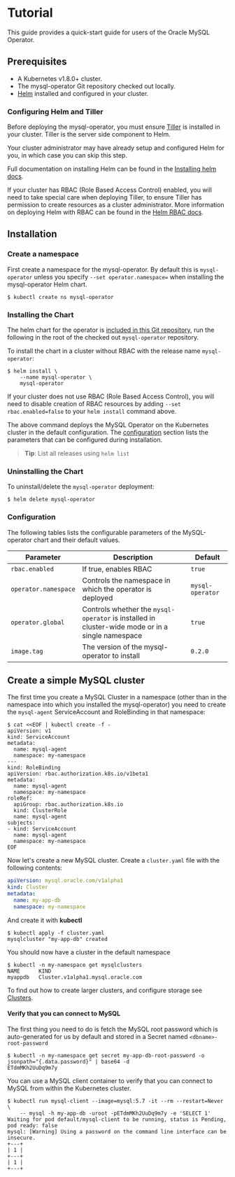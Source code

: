 # Tutorial

This guide provides a quick-start guide for users of the Oracle MySQL Operator.

## Prerequisites

* A Kubernetes v1.8.0+ cluster.
* The mysql-operator Git repository checked out locally.
* [Helm](https://github.com/kubernetes/helm) installed and configured in your cluster.

### Configuring Helm and Tiller

Before deploying the mysql-operator, you must ensure [Tiller](https://github.com/kubernetes/helm)
is installed in your cluster. Tiller is the server side component to Helm.

Your cluster administrator may have already setup and configured Helm for you,
in which case you can skip this step.

Full documentation on installing Helm can be found in the [Installing helm docs](https://github.com/kubernetes/helm/blob/master/docs/install.md).

If your cluster has RBAC (Role Based Access Control) enabled, you will need to
take special care when deploying Tiller, to ensure Tiller has permission to
create resources as a cluster administrator. More information on deploying Helm
with RBAC can be found in the [Helm RBAC docs](https://github.com/kubernetes/helm/blob/master/docs/rbac.md).

## Installation

### Create a namespace

First create a namespace for the mysql-operator. By default this is
`mysql-operator` unless you specify `--set operator.namespace=` when installing
the mysql-operator Helm chart.

```console
$ kubectl create ns mysql-operator
```

### Installing the Chart

The helm chart for the operator is [included in this Git repository](../mysql-operator),
run the following in the root of the checked out `mysql-operator` repository.

To install the chart in a cluster without RBAC with the release name `mysql-operator`:

```console
$ helm install \
    --name mysql-operator \
    mysql-operator
```

If your cluster does not use RBAC (Role Based Access Control), you will need to
disable creation of RBAC resources by adding `--set rbac.enabled=false` to your
`helm install` command above.

The above command deploys the MySQL Operator on the Kubernetes cluster in the
default configuration. The [configuration](#configuration) section lists the
parameters that can be configured during installation.

> **Tip**: List all releases using `helm list`

### Uninstalling the Chart

To uninstall/delete the `mysql-operator` deployment:

```console
$ helm delete mysql-operator
```

### Configuration

The following tables lists the configurable parameters of the MySQL-operator
chart and their default values.

Parameter | Description | Default
--------- | ----------- | -------
`rbac.enabled` | If true, enables RBAC | `true`
`operator.namespace` | Controls the namespace in which the operator is deployed | `mysql-operator`
`operator.global` | Controls whether the `mysql-operator` is installed in cluster-wide mode or in a single namespace | `true`
`image.tag` | The version of the mysql-operator to install | `0.2.0`

## Create a simple MySQL cluster

The first time you create a MySQL Cluster in a namespace (other than in the
namespace into which you installed the mysql-operator) you need to create the
`mysql-agent` ServiceAccount and RoleBinding in that namespace:

```console
$ cat <<EOF | kubectl create -f -
apiVersion: v1
kind: ServiceAccount
metadata:
  name: mysql-agent
  namespace: my-namespace
---
kind: RoleBinding
apiVersion: rbac.authorization.k8s.io/v1beta1
metadata:
  name: mysql-agent
  namespace: my-namespace
roleRef:
  apiGroup: rbac.authorization.k8s.io
  kind: ClusterRole
  name: mysql-agent
subjects:
- kind: ServiceAccount
  name: mysql-agent
  namespace: my-namespace
EOF
```

Now let's create a new MySQL cluster. Create a `cluster.yaml` file with the following contents:

```yaml
apiVersion: mysql.oracle.com/v1alpha1
kind: Cluster
metadata:
  name: my-app-db
  namespace: my-namespace
```

And create it with **kubectl**

```console
$ kubectl apply -f cluster.yaml
mysqlcluster "my-app-db" created
```

You should now have a cluster in the default namespace

```console
$ kubectl -n my-namespace get mysqlclusters
NAME      KIND
myappdb   Cluster.v1alpha1.mysql.oracle.com
```

To find out how to create larger clusters, and configure storage see [Clusters](user/clusters.md#clusters).

#### Verify that you can connect to MySQL

The first thing you need to do is fetch the MySQL root password which is
auto-generated for us by default and stored in a Secret named `<dbname>-root-password`

```console
$ kubectl -n my-namespace get secret my-app-db-root-password -o jsonpath="{.data.password}" | base64 -d
ETdmMKh2UuDq9m7y
```

You can use a MySQL client container to verify that you can connect to MySQL
from within the Kubernetes cluster.

```console
$ kubectl run mysql-client --image=mysql:5.7 -it --rm --restart=Never \
    -- mysql -h my-app-db -uroot -pETdmMKh2UuDq9m7y -e 'SELECT 1'
Waiting for pod default/mysql-client to be running, status is Pending, pod ready: false
mysql: [Warning] Using a password on the command line interface can be insecure.
+---+
| 1 |
+---+
| 1 |
+---+
```
